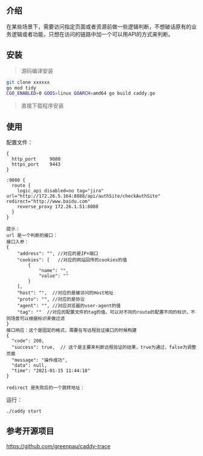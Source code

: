 ## 介绍

在某些场景下，需要访问指定页面或者资源前做一些逻辑判断，不想破话原有的业务逻辑或者功能，只想在访问的链路中加一个可以用API的方式来判断。

## 安装

> 源码编译安装

```sh
git clone xxxxxx
go mod tidy
CGO_ENABLED=0 GOOS=linux GOARCH=amd64 go build caddy.go
```

> 直接下载程序安装

## 使用

配置文件：

```
{
  http_port     9080
  https_port    9443
}

:9080 {
  route {
    logic_api disabled=no tag="jira" url="http://172.26.5.164:8888/api/authSite/checkAuthSite" redirect="http://www.baidu.com"
    reverse_proxy 172.26.1.51:8080
  }
}

提示：
url 是一个判断的接口：
接口入参：
{
	"address": "", //对应的是IP+端口
	"cookies": [   //对应的网站回传的cookies的值
		{
			"name": "",
			"value": ""
		}
	],
	"host": "",  //对应的是被访问的Host地址
	"proto": "", //对应的是协议
	"agent": "", //对应浏览器的user-agent的值
	"tag": ""  //对应的配置文件的tag的值，可以对不同的route的配置不同的标识，不同场景可以根据标识来做过滤
}
接口响应：这个是固定的格式，需要在写远程验证接口的时候构建
{
  "code": 200,
  "success": true,  // 这个是主要来判断远程验证的结果，true为通过，false为调整页面
  "message": "操作成功",
  "data": null,
  "time": "2021-01-15 11:44:18"
}

redirect 是失败后的一个跳转地址：

```



运行：

```
./caddy start
```

## 参考开源项目

https://github.com/greenpau/caddy-trace